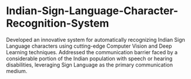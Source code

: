 # Indian-Sign-Language-Character-Recognition-System
Developed an innovative system for automatically recognizing Indian Sign Language characters
using cutting-edge Computer Vision and Deep Learning techniques.
Addressed the communication barrier faced by a considerable portion of the Indian population with
speech or hearing disabilities, leveraging Sign Language as the primary communication medium.
